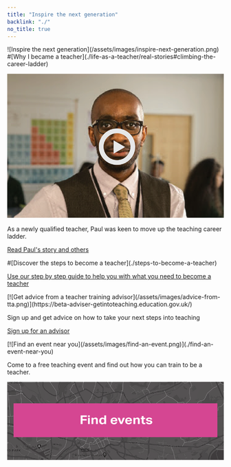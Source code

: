 ```yaml
---
title: "Inspire the next generation"
backlink: "./"
no_title: true
---
```


<div class="panel panel-inspire-next-generation" markdown="1">
![Inspire the next generation](/assets/images/inspire-next-generation.png)
</div>

<div class="panel panel-real-stories" markdown="1">
#[<span>Why I became a teacher</span>](./life-as-a-teacher/real-stories#climbing-the-career-ladder)

[![Paul's Story](/assets/images/case-study-video.png)](./life-as-a-teacher/real-stories#climbing-the-career-ladder)

As a newly qualified teacher, Paul was keen to move up the teaching career ladder.

[Read Paul's story and others](./life-as-a-teacher/real-stories#climbing-the-career-ladder "internal")
</div>

<div class="panel-top"></div>
<div class="panel panel-became-teacher" markdown="1">
#[<span>Discover the steps to become a teacher</span>](./steps-to-become-a-teacher)

[Use our step by step guide to help you with what you need to become a teacher](./steps-to-become-a-teacher "internal")
</div>
<div class="panel-bottom"></div>

<div class="panel panel-sign-up-for-advisor" markdown="1">
[![Get advice from a teacher training advisor](/assets/images/advice-from-tta.png)](https://beta-adviser-getintoteaching.education.gov.uk/)

Sign up and get advice on how to take your next steps into teaching

[Sign up for an advisor](https://register.getintoteaching.education.gov.uk/register "external")
</div>

<div class="panel panel-find-an-event" markdown="1">
[![Find an event near you](/assets/images/find-an-event.png)](./find-an-event-near-you)

Come to a free teaching event and find out how you can train to be a teacher.

[![Find events](/assets/images/find-event-button.png)](./find-an-event-near-you)
</div>
